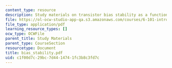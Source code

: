 ```yaml
---
content_type: resource
description: Study materials on transistor bias stability as a function of ?F variations.
file: https://ol-ocw-studio-app-qa.s3.amazonaws.com/courses/6-101-introductory-analog-electronics-laboratory-spring-2007/c1f00d7c29bc7d4414741fc3b8c3fd7c_bias_stability.pdf
file_type: application/pdf
learning_resource_types: []
ocw_type: OCWFile
parent_title: Study Materials
parent_type: CourseSection
resourcetype: Document
title: bias_stability.pdf
uid: c1f00d7c-29bc-7d44-1474-1fc3b8c3fd7c
---
```

